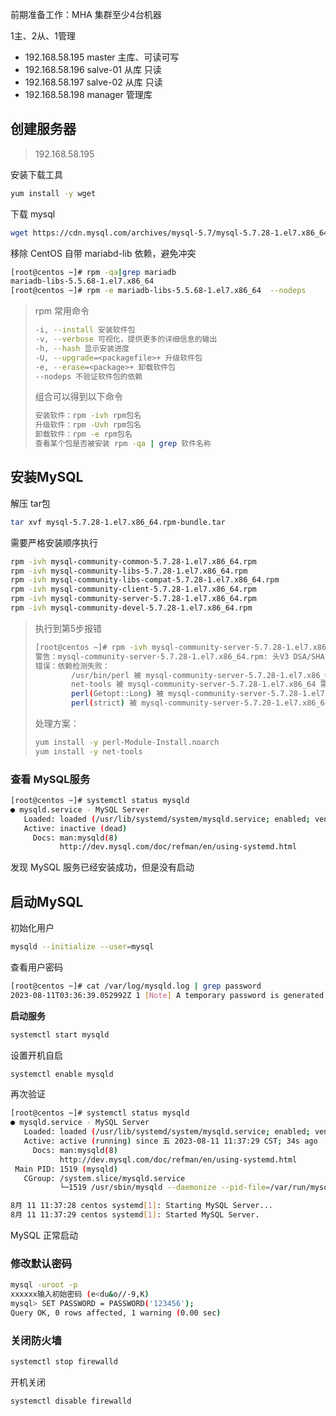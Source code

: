 前期准备工作：MHA 集群至少4台机器

1主、2从、1管理

+ 192.168.58.195  master 主库、可读可写
+ 192.168.58.196 salve-01 从库  只读
+ 192.168.58.197 salve-02 从库  只读
+ 192.168.58.198 manager 管理库



## 创建服务器

> 192.168.58.195

安装下载工具

```sh
yum install -y wget
```

下载 mysql

```sh
wget https://cdn.mysql.com/archives/mysql-5.7/mysql-5.7.28-1.el7.x86_64.rpm-bundle.tar
```

移除 CentOS 自带 mariabd-lib 依赖，避免冲突

```sh
[root@centos ~]# rpm -qa|grep mariadb
mariadb-libs-5.5.68-1.el7.x86_64
[root@centos ~]# rpm -e mariadb-libs-5.5.68-1.el7.x86_64  --nodeps
```

> rpm 常用命令
>
> ```sh
> -i, --install 安装软件包
> -v, --verbose 可视化，提供更多的详细信息的输出
> -h, --hash 显示安装进度
> -U, --upgrade=<packagefile>+ 升级软件包
> -e, --erase=<package>+ 卸载软件包
> --nodeps 不验证软件包的依赖
> ```
>
> 组合可以得到以下命令
>
> ```sh
> 安装软件：rpm -ivh rpm包名
> 升级软件：rpm -Uvh rpm包名
> 卸载软件：rpm -e rpm包名
> 查看某个包是否被安装 rpm -qa | grep 软件名称
> ```
>
> 

## 安装MySQL

解压 tar包

```sh
tar xvf mysql-5.7.28-1.el7.x86_64.rpm-bundle.tar
```

需要严格安装顺序执行

```sh
rpm -ivh mysql-community-common-5.7.28-1.el7.x86_64.rpm
rpm -ivh mysql-community-libs-5.7.28-1.el7.x86_64.rpm
rpm -ivh mysql-community-libs-compat-5.7.28-1.el7.x86_64.rpm
rpm -ivh mysql-community-client-5.7.28-1.el7.x86_64.rpm
rpm -ivh mysql-community-server-5.7.28-1.el7.x86_64.rpm
rpm -ivh mysql-community-devel-5.7.28-1.el7.x86_64.rpm
```

> 执行到第5步报错
>
> ```sh
> [root@centos ~]# rpm -ivh mysql-community-server-5.7.28-1.el7.x86_64.rpm
> 警告：mysql-community-server-5.7.28-1.el7.x86_64.rpm: 头V3 DSA/SHA1 Signature, 密钥 ID 5072e1f5: NOKEY
> 错误：依赖检测失败：
>         /usr/bin/perl 被 mysql-community-server-5.7.28-1.el7.x86_64 需要
>         net-tools 被 mysql-community-server-5.7.28-1.el7.x86_64 需要
>         perl(Getopt::Long) 被 mysql-community-server-5.7.28-1.el7.x86_64 需要
>         perl(strict) 被 mysql-community-server-5.7.28-1.el7.x86_64 需要
> ```
>
> 处理方案：
>
> ```sh
> yum install -y perl-Module-Install.noarch
> yum install -y net-tools 
> ```

### 查看 MySQL服务

```sh
[root@centos ~]# systemctl status mysqld
● mysqld.service - MySQL Server
   Loaded: loaded (/usr/lib/systemd/system/mysqld.service; enabled; vendor preset: disabled)
   Active: inactive (dead)
     Docs: man:mysqld(8)
           http://dev.mysql.com/doc/refman/en/using-systemd.html
```

发现 MySQL 服务已经安装成功，但是没有启动

## 启动MySQL

初始化用户

```sh
mysqld --initialize --user=mysql
```

查看用户密码

```sh
[root@centos ~]# cat /var/log/mysqld.log | grep password
2023-08-11T03:36:39.052992Z 1 [Note] A temporary password is generated for root@localhost: e<du&o//-9,K
```

**启动服务**

```sh
systemctl start mysqld
```

设置开机自启

```sh
systemctl enable mysqld
```

再次验证

```sh
[root@centos ~]# systemctl status mysqld
● mysqld.service - MySQL Server
   Loaded: loaded (/usr/lib/systemd/system/mysqld.service; enabled; vendor preset: disabled)
   Active: active (running) since 五 2023-08-11 11:37:29 CST; 34s ago
     Docs: man:mysqld(8)
           http://dev.mysql.com/doc/refman/en/using-systemd.html
 Main PID: 1519 (mysqld)
   CGroup: /system.slice/mysqld.service
           └─1519 /usr/sbin/mysqld --daemonize --pid-file=/var/run/mysqld/mysqld.pid

8月 11 11:37:28 centos systemd[1]: Starting MySQL Server...
8月 11 11:37:29 centos systemd[1]: Started MySQL Server.
```

MySQL 正常启动

### 修改默认密码

```sh
mysql -uroot -p
xxxxxx输入初始密码 (e<du&o//-9,K)
mysql> SET PASSWORD = PASSWORD('123456');
Query OK, 0 rows affected, 1 warning (0.00 sec)
```

### 关闭防火墙

```sh
systemctl stop firewalld
```

开机关闭

```sh
systemctl disable firewalld
```

